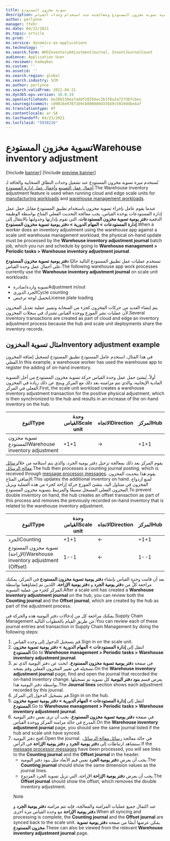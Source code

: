 ```yaml
---
title: تسوية مخزون المستودع
description: يوفر هذا الموضوع معلومات حول دفتر يومية تسوية مخزون المستودع ومعالجته عند استخدام وحدات القياس.
author: perlynne
manager: tfehr
ms.date: 04/22/2021
ms.topic: article
ms.prod: ''
ms.service: dynamics-ax-applications
ms.technology: ''
ms.search.form: WHSInventoryAdjustmentJournal, InventJournalCount
audience: Application User
ms.reviewer: kamaybac
ms.custom: ''
ms.assetid: ''
ms.search.region: global
ms.search.industry: SCM
ms.author: perlynne
ms.search.validFrom: 2021-04-21
ms.dyn365.ops.version: 10.0.19
ms.openlocfilehash: be386539ea7addf20256ac2b1f8a2a72736fcbec
ms.sourcegitcommit: cd9016e9787169cb800889d335b9c5919ddbe4af
ms.translationtype: HT
ms.contentlocale: ar-SA
ms.lasthandoff: 04/23/2021
ms.locfileid: "5938216"
---
```

# <a name="warehouse-inventory-adjustment"></a><span data-ttu-id="b54d5-103">تسوية مخزون المستودع</span><span class="sxs-lookup"><span data-stu-id="b54d5-103">Warehouse inventory adjustment</span></span>

[!include [banner](../includes/banner.md)]
[!include [preview banner](../includes/preview-banner.md)]

<span data-ttu-id="b54d5-104">تُستخدم ميزة تسوية مخزون المستودع عند تشغيل وحدات النطاق السحابية والحافة لـ [أحمال عمل التصنيع](cloud-edge-workload-manufacturing.md) و[أحمال عمل إدارة المستودع](cloud-edge-workload-warehousing.md).</span><span class="sxs-lookup"><span data-stu-id="b54d5-104">The Warehouse inventory adjustment feature is used when running cloud and edge scale units for [manufacturing workloads](cloud-edge-workload-manufacturing.md) and [warehouse management workloads](cloud-edge-workload-warehousing.md).</span></span>

<span data-ttu-id="b54d5-105">عندما يقوم عامل بإجراء تسوية مخزون باستخدام تطبيق المستودع مقابل حمل عمل إدارة المستودعات بوحدة القياس، يجب معالجة التحديث الفعلي المتاح بواسطة الوظيفة الدفعية **دفتر يومية تسوية مخزون المستودعات**، التي تقوم بإدارتها وجدولتها بالانتقال إلى **إدارة المستودعات > المهام الدورية > دفتر يومية تسوية مخزون المستودع**.</span><span class="sxs-lookup"><span data-stu-id="b54d5-105">When a worker does an inventory adjustment using the warehouse app against a scale unit warehouse management workload, the physical on-hand update must be processed by the **Warehouse inventory adjustment journal** batch job, which you run and schedule by going to **Warehouse management > Periodic tasks > Warehouse inventory adjustment journal**.</span></span>

<span data-ttu-id="b54d5-106">تستخدم عمليات عمل تطبيق المستودع التالية حاليًا **دفتر يومية تسوية مخزون المستودع** على أحمال عمل وحدة القياس.</span><span class="sxs-lookup"><span data-stu-id="b54d5-106">The following warehouse app work processes currently use the **Warehouse inventory adjustment journal** on scale unit workloads:</span></span>

- <span data-ttu-id="b54d5-107">تسوية واردة/صادرة</span><span class="sxs-lookup"><span data-stu-id="b54d5-107">Adjustment in/out</span></span>
- <span data-ttu-id="b54d5-108">الجرد الدوري</span><span class="sxs-lookup"><span data-stu-id="b54d5-108">Cycle counting</span></span>
- <span data-ttu-id="b54d5-109">تحميل لوحة ترخيص</span><span class="sxs-lookup"><span data-stu-id="b54d5-109">License plate loading</span></span>

<span data-ttu-id="b54d5-110">يتم إنشاء العديد من حركات المخزون كجزء من السحابة وتمييز عملية تعديل المخزون لأن عمليات نشر الموزع ووحدة القياس تشترك في سجلات المخزون.</span><span class="sxs-lookup"><span data-stu-id="b54d5-110">Several inventory transactions are created as part of cloud and edge an inventory adjustment process because the hub and scale unit deployments share the inventory records.</span></span>

## <a name="inventory-adjustment-example"></a><span data-ttu-id="b54d5-111">مثال تسوية المخزون</span><span class="sxs-lookup"><span data-stu-id="b54d5-111">Inventory adjustment example</span></span>

<span data-ttu-id="b54d5-112">في هذا المثال، استخدم عامل المستودع تطبيق المستودع لتسجيل إضافة المخزون الفعلي.</span><span class="sxs-lookup"><span data-stu-id="b54d5-112">In this example, a warehouse worker has used the warehouse app to register the adding of on-hand inventory.</span></span>

<span data-ttu-id="b54d5-113">أولاً، يُنشئ حمل عمل وحدة القياس حركة تسوية مخزون المستودع من أجل التسوية المادية الإيجابية، والذي تتم مزامنته بعد ذلك مع المركز وينتج عن ذلك زيادة في المخزون الفعلي في المركز.</span><span class="sxs-lookup"><span data-stu-id="b54d5-113">First, the scale unit workload creates a warehouse inventory adjustment transaction for the positive physical adjustment, which is then synchronized to the hub and results in an increase of the on-hand inventory on the hub.</span></span>

| <span data-ttu-id="b54d5-114">النوع</span><span class="sxs-lookup"><span data-stu-id="b54d5-114">Type</span></span>                                    | <span data-ttu-id="b54d5-115">وحدة القياس</span><span class="sxs-lookup"><span data-stu-id="b54d5-115">Scale unit</span></span> | <span data-ttu-id="b54d5-116">الاتجاه</span><span class="sxs-lookup"><span data-stu-id="b54d5-116">Direction</span></span> | <span data-ttu-id="b54d5-117">المركز</span><span class="sxs-lookup"><span data-stu-id="b54d5-117">Hub</span></span> |
|-----------------------------------------|------------|-----------|-----|
| <span data-ttu-id="b54d5-118">تسوية مخزون المستودع</span><span class="sxs-lookup"><span data-stu-id="b54d5-118">Warehouse inventory adjustment</span></span>          | <span data-ttu-id="b54d5-119">+1</span><span class="sxs-lookup"><span data-stu-id="b54d5-119">+1</span></span>         | ->        | <span data-ttu-id="b54d5-120">+1</span><span class="sxs-lookup"><span data-stu-id="b54d5-120">+1</span></span>  |

<span data-ttu-id="b54d5-121">يقوم المركز بعد ذلك بمعالجة ترحيل دفتر يومية الجرد، والذي يتم استلامه من خلال[رسائل معالج الرسائل](cloud-edge-message-processor-messages.md).</span><span class="sxs-lookup"><span data-stu-id="b54d5-121">The hub then processes a counting journal posting, which is received through [message processor messages](cloud-edge-message-processor-messages.md).</span></span> <span data-ttu-id="b54d5-122">يقوم هذا بتحديث المخزون الإضافي المتاح.</span><span class="sxs-lookup"><span data-stu-id="b54d5-122">This updates the additional inventory on hand.</span></span> <span data-ttu-id="b54d5-123">لمنع ازدواج المخزون في متناول اليد، ينشئ الموزع حركة إزاحة كجزء من هذه العملية ويزيل المخزون الفعلي المسجل مسبقًا والمرتبط بتسوية مخزون المستودع.</span><span class="sxs-lookup"><span data-stu-id="b54d5-123">To prevent double inventory on hand, the hub creates an offset transaction as part of this process and removes the previously recorded on-hand inventory that is related to the warehouse inventory adjustment.</span></span>

| <span data-ttu-id="b54d5-124">النوع</span><span class="sxs-lookup"><span data-stu-id="b54d5-124">Type</span></span>                                    | <span data-ttu-id="b54d5-125">وحدة القياس</span><span class="sxs-lookup"><span data-stu-id="b54d5-125">Scale unit</span></span> | <span data-ttu-id="b54d5-126">الاتجاه</span><span class="sxs-lookup"><span data-stu-id="b54d5-126">Direction</span></span> | <span data-ttu-id="b54d5-127">المركز</span><span class="sxs-lookup"><span data-stu-id="b54d5-127">Hub</span></span> |
|-----------------------------------------|------------|-----------|-----|
| <span data-ttu-id="b54d5-128">الجرد</span><span class="sxs-lookup"><span data-stu-id="b54d5-128">Counting</span></span>                                | <span data-ttu-id="b54d5-129">+1</span><span class="sxs-lookup"><span data-stu-id="b54d5-129">+1</span></span>         | <-        | <span data-ttu-id="b54d5-130">+1</span><span class="sxs-lookup"><span data-stu-id="b54d5-130">+1</span></span>  |
| <span data-ttu-id="b54d5-131">تسوية مخزون المستودع (الإزاحة)</span><span class="sxs-lookup"><span data-stu-id="b54d5-131">Warehouse inventory adjustment (Offset)</span></span> | <span data-ttu-id="b54d5-132">1-</span><span class="sxs-lookup"><span data-stu-id="b54d5-132">-1</span></span>         | <-        | <span data-ttu-id="b54d5-133">1-</span><span class="sxs-lookup"><span data-stu-id="b54d5-133">-1</span></span>  |

<span data-ttu-id="b54d5-134">بعد أن قامت وحدة القياس بإنشاء **دفتر يومية تسوية مخزون المستودع** في المركز، يمكنك مراجعة كلٍّ من **دفتر يومية الجرد** و **دفتر يومية الإزاحة**، اللذين تم إنشاؤهما بواسطة المركز كجزء من عملية التسوية.</span><span class="sxs-lookup"><span data-stu-id="b54d5-134">After a scale unit has created a **Warehouse inventory adjustment journal** on the hub, you can review both the **Counting journal** and the **Offset journal**, which are created by the hub as part of the adjustment process.</span></span>

<span data-ttu-id="b54d5-135">يمكنك مراجعة كل من إدخالات دفتر اليومية هذه والحركة في Supply Chain Management عن طريق القيام بالخطوات التالية:</span><span class="sxs-lookup"><span data-stu-id="b54d5-135">You can review each of these journal entries and transaction in Supply Chain Management by doing the following steps:</span></span>

1. <span data-ttu-id="b54d5-136">قم بتسجيل الدخول إلى وحده القياس.</span><span class="sxs-lookup"><span data-stu-id="b54d5-136">Sign in on the scale unit.</span></span>
1. <span data-ttu-id="b54d5-137">انتقل إلى **إدارة المستودعات‬ \> المهام الدورية \> دفتر يومية تسوية مخزون المستودع**.</span><span class="sxs-lookup"><span data-stu-id="b54d5-137">Go to **Warehouse management \> Periodic tasks \> Warehouse inventory adjustment journal**.</span></span>
1. <span data-ttu-id="b54d5-138">في صفحة **دفتر يومية تسوية مخزون المستودع**، ابحث عن دفتر اليومية الذي تم تسجيله في تغيير المخزون الفعلي وقم بفتحه.</span><span class="sxs-lookup"><span data-stu-id="b54d5-138">On the **Warehouse inventory adjustment journal** page, find and open the journal that recorded the on-hand inventory change.</span></span> <span data-ttu-id="b54d5-139">يعرض قسم **بنود دفتر اليومية** كل تسوية تم تسجيلها بواسطة دفتر اليومية هذا.</span><span class="sxs-lookup"><span data-stu-id="b54d5-139">The **Journal lines** section shows each adjustment recorded by this journal.</span></span>
1. <span data-ttu-id="b54d5-140">قم بتسجيل الدخول إلى المركز.</span><span class="sxs-lookup"><span data-stu-id="b54d5-140">Sign in on the hub.</span></span>
1. <span data-ttu-id="b54d5-141">انتقل إلى **إدارة المستودعات‬ \> المهام الدورية \> دفتر يومية تسوية مخزون المستودع**.</span><span class="sxs-lookup"><span data-stu-id="b54d5-141">Go to **Warehouse management \> Periodic tasks \> Warehouse inventory adjustment journal**.</span></span>
1. <span data-ttu-id="b54d5-142">في صفحة **دفتر يومية تسوية مخزون المستودع**، يجب أن ترى نفس دفتر اليومية المدرج في حالة مزامنة المركز ووحدة القياس.</span><span class="sxs-lookup"><span data-stu-id="b54d5-142">On the **Warehouse inventory adjustment journal** page, you should see the same journal listed if the hub and scale unit have synced.</span></span>
1. <span data-ttu-id="b54d5-143">افتح دفتر اليومية.</span><span class="sxs-lookup"><span data-stu-id="b54d5-143">Open the journal.</span></span> <span data-ttu-id="b54d5-144">في حالة معالجة [رسائل معالج الرسائل](cloud-edge-message-processor-messages.md)، ستشاهد ارتباطات إلى **دفتر يومية الجرد** و **دفتر يومية الإزاحة** في الرأس.</span><span class="sxs-lookup"><span data-stu-id="b54d5-144">If the [message processor messages](cloud-edge-message-processor-messages.md) have been processed, you will see links to the **Counting journal** and the **Offset journal** in the header.</span></span>
    - <span data-ttu-id="b54d5-145">يجب أن يعرض **دفتر يومية الجرد** نفس قيم الأبعاد مثل بنود دفتر اليومية.</span><span class="sxs-lookup"><span data-stu-id="b54d5-145">The **Counting journal** should show the same dimension values as the journal lines.</span></span>
    - <span data-ttu-id="b54d5-146">يجب أن يعرض **دفتر يومية الإزاحة** الإزاحة، التي تزيل تسوية الجرد المزدوج.</span><span class="sxs-lookup"><span data-stu-id="b54d5-146">The **Offset journal** should show the offset, which removes the double inventory adjustment.</span></span>
    > [!NOTE]
    > <span data-ttu-id="b54d5-147">عند اكتمال جميع عمليات المزامنة والمعالجة، فإنه تتم مزامنة **دفتر يومية الجرد** و **دفتر يومية الإزاحة** مع وحدة القياس مرة أخرى.</span><span class="sxs-lookup"><span data-stu-id="b54d5-147">When all syncing and processing is complete, the **Counting journal** and the **Offset journal** are synced back to the scale unit.</span></span> <span data-ttu-id="b54d5-148">يمكن عرضها أيضًا من صفحة **دفتر يومية تسوية مخزون المستودع**.</span><span class="sxs-lookup"><span data-stu-id="b54d5-148">These can also be viewed from the relevant **Warehouse inventory adjustment journal** page.</span></span>

